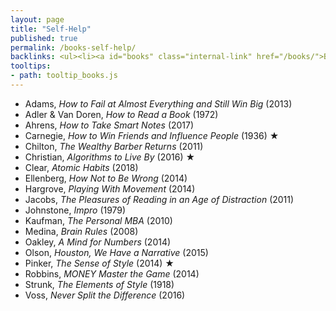 ```yaml
---
layout: page
title: "Self-Help"
published: true
permalink: /books-self-help/
backlinks: <ul><li><a id="books" class="internal-link" href="/books/">Books</a></li></ul>
tooltips: 
- path: tooltip_books.js
---
```


* Adams, *How to Fail at Almost Everything and Still Win Big* (2013)
* Adler & Van Doren, *How to Read a Book* (1972)
* Ahrens, *How to Take Smart Notes* (2017)
* Carnegie, *How to Win Friends and Influence People* (1936) ★
* Chilton, *The Wealthy Barber Returns* (2011)
* Christian, *Algorithms to Live By* (2016) ★
* Clear, *Atomic Habits* (2018)
* Ellenberg, *How Not to Be Wrong* (2014)
* Hargrove, *Playing With Movement* (2014)
* Jacobs, *The Pleasures of Reading in an Age of Distraction* (2011)
* Johnstone, *Impro* (1979)
* Kaufman, *The Personal MBA* (2010)
* Medina, *Brain Rules* (2008)
* Oakley, *A Mind for Numbers* (2014)
* Olson, *Houston, We Have a Narrative* (2015)
* Pinker, *The Sense of Style* (2014) ★
* Robbins, *MONEY Master the Game* (2014)
* Strunk, *The Elements of Style* (1918)
* Voss, *Never Split the Difference* (2016)

